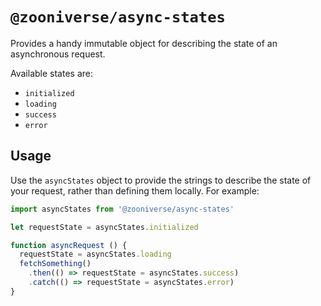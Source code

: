 # `@zooniverse/async-states`

Provides a handy immutable object for describing the state of an asynchronous request.

Available states are:

- `initialized`
- `loading`
- `success`
- `error`

## Usage

Use the `asyncStates` object to provide the strings to describe the state of your request, rather than defining them locally. For example:

```js
import asyncStates from '@zooniverse/async-states'

let requestState = asyncStates.initialized

function asyncRequest () {
  requestState = asyncStates.loading
  fetchSomething()
    .then(() => requestState = asyncStates.success)
    .catch(() => requestState = asyncStates.error)
}
```
